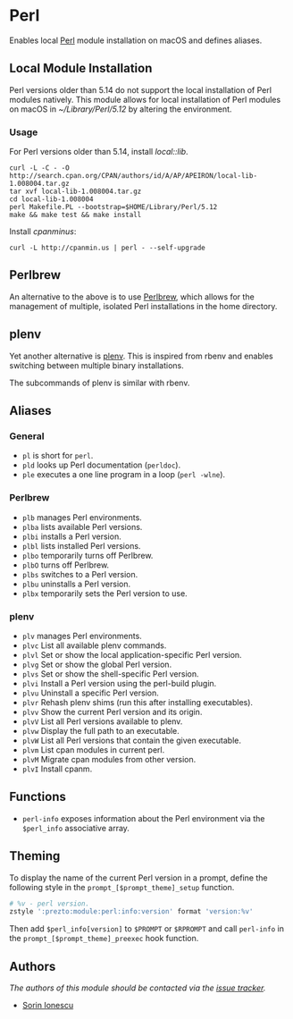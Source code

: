 Perl
====

Enables local [Perl][1] module installation on macOS and defines aliases.

Local Module Installation
-------------------------

Perl versions older than 5.14 do not support the local installation of Perl
modules natively. This module allows for local installation of Perl modules on
macOS in *~/Library/Perl/5.12* by altering the environment.

### Usage

For Perl versions older than 5.14, install *local::lib*.

```console
curl -L -C - -O http://search.cpan.org/CPAN/authors/id/A/AP/APEIRON/local-lib-1.008004.tar.gz
tar xvf local-lib-1.008004.tar.gz
cd local-lib-1.008004
perl Makefile.PL --bootstrap=$HOME/Library/Perl/5.12
make && make test && make install
```

Install *cpanminus*:

```console
curl -L http://cpanmin.us | perl - --self-upgrade
```

Perlbrew
--------

An alternative to the above is to use [Perlbrew][2], which allows for the
management of multiple, isolated Perl installations in the home directory.

plenv
-----

Yet another alternative is [plenv][3]. This is inspired from rbenv and enables
switching between multiple binary installations.

The subcommands of plenv is similar with rbenv.

Aliases
-------

### General

  - `pl` is short for `perl`.
  - `pld` looks up Perl documentation (`perldoc`).
  - `ple` executes a one line program in a loop (`perl -wlne`).

### Perlbrew

  - `plb` manages Perl environments.
  - `plba` lists available Perl versions.
  - `plbi` installs a Perl version.
  - `plbl` lists installed Perl versions.
  - `plbo` temporarily turns off Perlbrew.
  - `plbO` turns off Perlbrew.
  - `plbs` switches to a Perl version.
  - `plbu` uninstalls a Perl version.
  - `plbx` temporarily sets the Perl version to use.

### plenv

  - `plv` manages Perl environments.
  - `plvc` List all available plenv commands.
  - `plvl` Set or show the local application-specific Perl version.
  - `plvg` Set or show the global Perl version.
  - `plvs` Set or show the shell-specific Perl version.
  - `plvi` Install a Perl version using the perl-build plugin.
  - `plvu` Uninstall a specific Perl version.
  - `plvr` Rehash plenv shims (run this after installing executables).
  - `plvv` Show the current Perl version and its origin.
  - `plvV` List all Perl versions available to plenv.
  - `plvw` Display the full path to an executable.
  - `plvW` List all Perl versions that contain the given executable.
  - `plvm` List cpan modules in current perl.
  - `plvM` Migrate cpan modules from other version.
  - `plvI` Install cpanm.

Functions
---------

  - `perl-info` exposes information about the Perl environment via the
    `$perl_info` associative array.

Theming
-------

To display the name of the current Perl version in a prompt, define the
following style in the `prompt_[$prompt_theme]_setup` function.

```sh
# %v - perl version.
zstyle ':prezto:module:perl:info:version' format 'version:%v'
```

Then add `$perl_info[version]` to `$PROMPT` or `$RPROMPT` and call
`perl-info` in the `prompt_[$prompt_theme]_preexec` hook function.

Authors
-------

*The authors of this module should be contacted via the [issue tracker][4].*

  - [Sorin Ionescu](https://github.com/sorin-ionescu)

[1]: http://www.perl.org
[2]: http://perlbrew.pl
[3]: https://github.com/tokuhirom/plenv
[4]: https://github.com/sorin-ionescu/prezto/issues
